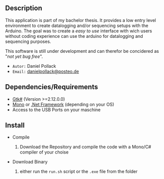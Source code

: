 ## Description
This application is part of my bachelor thesis. It provides a low entry level environment to create datalogging and/or sequencing setups with the Arduino.
The goal was to create a _easy to use_ interface with wich users without coding experience can use the arduino for datalogging and sequencing purposes.

This software is still under development and can therefor be concidered as "_not yet bug free_".

* `Autor:` Daniel Pollack
* `Email:` danielpollack@posteo.de

## Dependencies/Requirements
- [Gtk#](https://github.com/mono/gtk-sharp) (Version >=2.12.0.0)
- [Mono](https://github.com/mono/mono) or [.Net Framework](https://www.microsoft.com/net) (depending on your OS)
- Access to the USB Ports on your maschine

## Install

* Compile
  1. Download the Repository and compile the code with a Mono/C# compiler of your choise


* Download Binary
	1. either run the `run.sh` script or the `.exe` file from the folder
